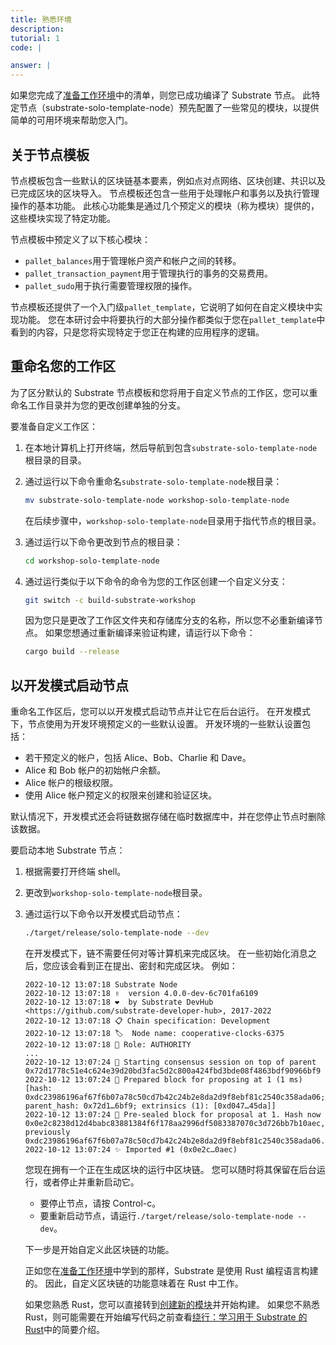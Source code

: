 ```yaml
---
title: 熟悉环境
description:
tutorial: 1
code: |

answer: |
---
```


如果您完成了[准备工作环境](/tutorials/collectibles-workshop/01-prepare/)中的清单，则您已成功编译了 Substrate 节点。
此特定节点（substrate-solo-template-node）预先配置了一些常见的模块，以提供简单的可用环境来帮助您入门。

## 关于节点模板

节点模板包含一些默认的区块链基本要素，例如点对点网络、区块创建、共识以及已完成区块的区块导入。
节点模板还包含一些用于处理帐户和事务以及执行管理操作的基本功能。
此核心功能集是通过几个预定义的模块（称为模块）提供的，这些模块实现了特定功能。

节点模板中预定义了以下核心模块：

- `pallet_balances`用于管理帐户资产和帐户之间的转移。
- `pallet_transaction_payment`用于管理执行的事务的交易费用。
- `pallet_sudo`用于执行需要管理权限的操作。

节点模板还提供了一个入门级`pallet_template`，它说明了如何在自定义模块中实现功能。
您在本研讨会中将要执行的大部分操作都类似于您在`pallet_template`中看到的内容，只是您将实现特定于您正在构建的应用程序的逻辑。

## 重命名您的工作区

为了区分默认的 Substrate 节点模板和您将用于自定义节点的工作区，您可以重命名工作目录并为您的更改创建单独的分支。

要准备自定义工作区：

1. 在本地计算机上打开终端，然后导航到包含`substrate-solo-template-node`根目录的目录。

2. 通过运行以下命令重命名`substrate-solo-template-node`根目录：

   ```bash
   mv substrate-solo-template-node workshop-solo-template-node
   ```

   在后续步骤中，`workshop-solo-template-node`目录用于指代节点的根目录。

3. 通过运行以下命令更改到节点的根目录：

   ```bash
   cd workshop-solo-template-node
   ```

4. 通过运行类似于以下命令的命令为您的工作区创建一个自定义分支：

   ```bash
   git switch -c build-substrate-workshop
   ```

   因为您只是更改了工作区文件夹和存储库分支的名称，所以您不必重新编译节点。
   如果您想通过重新编译来验证构建，请运行以下命令：

   ```bash
   cargo build --release
   ```

## 以开发模式启动节点

重命名工作区后，您可以以开发模式启动节点并让它在后台运行。
在开发模式下，节点使用为开发环境预定义的一些默认设置。
开发环境的一些默认设置包括：

- 若干预定义的帐户，包括 Alice、Bob、Charlie 和 Dave。
- Alice 和 Bob 帐户的初始帐户余额。
- Alice 帐户的根级权限。
- 使用 Alice 帐户预定义的权限来创建和验证区块。

默认情况下，开发模式还会将链数据存储在临时数据库中，并在您停止节点时删除该数据。

要启动本地 Substrate 节点：

1. 根据需要打开终端 shell。

2. 更改到`workshop-solo-template-node`根目录。

3. 通过运行以下命令以开发模式启动节点：

   ```bash
   ./target/release/solo-template-node --dev
   ```

   在开发模式下，链不需要任何对等计算机来完成区块。
   在一些初始化消息之后，您应该会看到正在提出、密封和完成区块。
   例如：

   ```text
   2022-10-12 13:07:18 Substrate Node
   2022-10-12 13:07:18 ✌️  version 4.0.0-dev-6c701fa6109
   2022-10-12 13:07:18 ❤️  by Substrate DevHub <https://github.com/substrate-developer-hub>, 2017-2022
   2022-10-12 13:07:18 📋 Chain specification: Development
   2022-10-12 13:07:18 🏷  Node name: cooperative-clocks-6375
   2022-10-12 13:07:18 👤 Role: AUTHORITY
   ...
   2022-10-12 13:07:24 🙌 Starting consensus session on top of parent 0x72d1778c51e4c624e39d20bd3fac5d2c800a424fbd3bde08f4863bdf90966bf9
   2022-10-12 13:07:24 🎁 Prepared block for proposing at 1 (1 ms) [hash: 0xdc23986196af67f6b07a78c50cd7b42c24b2e8da2d9f8ebf81c2540c358ada06; parent_hash: 0x72d1…6bf9; extrinsics (1): [0xd047…45da]]
   2022-10-12 13:07:24 🔖 Pre-sealed block for proposal at 1. Hash now 0x0e2c8238d12d4babc83881384f6f178aa2996df5083387070c3d726bb7b10aec, previously 0xdc23986196af67f6b07a78c50cd7b42c24b2e8da2d9f8ebf81c2540c358ada06.
   2022-10-12 13:07:24 ✨ Imported #1 (0x0e2c…0aec)
   ```

   您现在拥有一个正在生成区块的运行中区块链。
   您可以随时将其保留在后台运行，或者停止并重新启动它。

   - 要停止节点，请按 Control-c。
   - 要重新启动节点，请运行`./target/release/solo-template-node --dev`。

   下一步是开始自定义此区块链的功能。

   正如您在[准备工作环境](/tutorials/collectibles-workshop/01-prepare/)中学到的那样，Substrate 是使用 Rust 编程语言构建的。
   因此，自定义区块链的功能意味着在 Rust 中工作。

   如果您熟悉 Rust，您可以直接转到[创建新的模块](/tutorials/collectibles-workshop/03-create-pallet/)并开始构建。
   如果您不熟悉 Rust，则可能需要在开始编写代码之前查看[绕行：学习用于 Substrate 的 Rust](/tutorials/collectibles-workshop/detours/learn-rust/)中的简要介绍。
